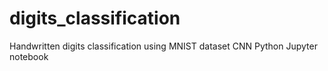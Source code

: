 # digits_classification
Handwritten digits classification using MNIST dataset
CNN
Python
Jupyter notebook
